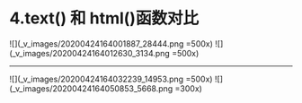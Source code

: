 # 4.text() 和 html()函数对比
![](_v_images/20200424164001887_28444.png =500x)
![](_v_images/20200424164012630_3134.png =500x)

***
![](_v_images/20200424164032239_14953.png =500x)
![](_v_images/20200424164050853_5668.png =300x)
